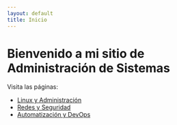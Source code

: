 ```yaml
---
layout: default
title: Inicio
---
```


# Bienvenido a mi sitio de Administración de Sistemas

Visita las páginas:

- [Linux y Administración](/linux/)
- [Redes y Seguridad](/redes/)
- [Automatización y DevOps](/automatizacion/)

